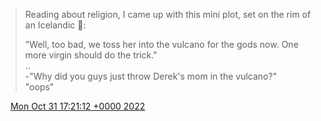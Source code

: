 > Reading about religion, I came up with this mini plot, set on the rim of an Icelandic 🌋:  
>   
> "Well, too bad, we toss her into the vulcano for the gods now\. One more virgin should do the trick\."  
> \.\.  
> \-"Why did you guys just throw Derek's mom in the vulcano?"  
> "oops"

<img src="../../media/tweet.ico" width="12" /> [Mon Oct 31 17:21:12 +0000 2022](https://twitter.com/DromerDenker/status/1587132594474422272)